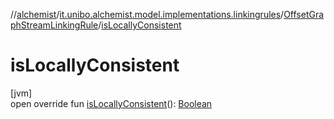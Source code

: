 //[alchemist](../../../index.md)/[it.unibo.alchemist.model.implementations.linkingrules](../index.md)/[OffsetGraphStreamLinkingRule](index.md)/[isLocallyConsistent](is-locally-consistent.md)

# isLocallyConsistent

[jvm]\
open override fun [isLocallyConsistent](is-locally-consistent.md)(): [Boolean](https://kotlinlang.org/api/latest/jvm/stdlib/kotlin/-boolean/index.html)
